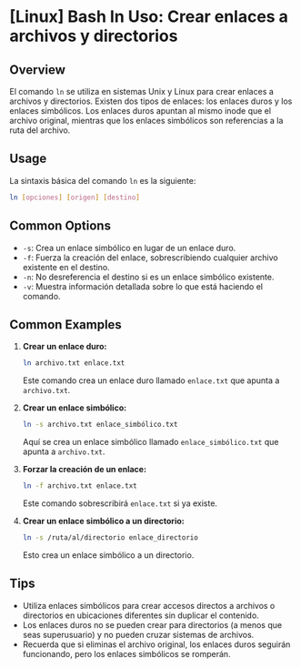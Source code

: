 # [Linux] Bash ln Uso: Crear enlaces a archivos y directorios

## Overview
El comando `ln` se utiliza en sistemas Unix y Linux para crear enlaces a archivos y directorios. Existen dos tipos de enlaces: los enlaces duros y los enlaces simbólicos. Los enlaces duros apuntan al mismo inode que el archivo original, mientras que los enlaces simbólicos son referencias a la ruta del archivo.

## Usage
La sintaxis básica del comando `ln` es la siguiente:

```bash
ln [opciones] [origen] [destino]
```

## Common Options
- `-s`: Crea un enlace simbólico en lugar de un enlace duro.
- `-f`: Fuerza la creación del enlace, sobrescribiendo cualquier archivo existente en el destino.
- `-n`: No desreferencia el destino si es un enlace simbólico existente.
- `-v`: Muestra información detallada sobre lo que está haciendo el comando.

## Common Examples
1. **Crear un enlace duro:**
   ```bash
   ln archivo.txt enlace.txt
   ```
   Este comando crea un enlace duro llamado `enlace.txt` que apunta a `archivo.txt`.

2. **Crear un enlace simbólico:**
   ```bash
   ln -s archivo.txt enlace_simbólico.txt
   ```
   Aquí se crea un enlace simbólico llamado `enlace_simbólico.txt` que apunta a `archivo.txt`.

3. **Forzar la creación de un enlace:**
   ```bash
   ln -f archivo.txt enlace.txt
   ```
   Este comando sobrescribirá `enlace.txt` si ya existe.

4. **Crear un enlace simbólico a un directorio:**
   ```bash
   ln -s /ruta/al/directorio enlace_directorio
   ```
   Esto crea un enlace simbólico a un directorio.

## Tips
- Utiliza enlaces simbólicos para crear accesos directos a archivos o directorios en ubicaciones diferentes sin duplicar el contenido.
- Los enlaces duros no se pueden crear para directorios (a menos que seas superusuario) y no pueden cruzar sistemas de archivos.
- Recuerda que si eliminas el archivo original, los enlaces duros seguirán funcionando, pero los enlaces simbólicos se romperán.
